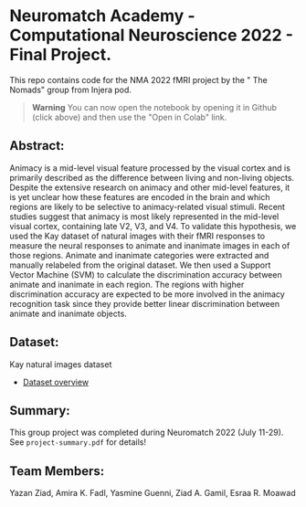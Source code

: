 # Neuromatch Academy - Computational Neuroscience 2022 - Final Project. 

This repo contains code for the NMA 2022 fMRI project by the " The Nomads" group from Injera pod. 

> **Warning**
> You can now open the notebook by opening it in Github (click above) and then use the "Open in Colab" link.


## Abstract: 
Animacy is a mid-level visual feature processed by the visual cortex and is primarily described as the difference between living and non-living objects. Despite the extensive research on animacy and other mid-level features, it is yet unclear how these features are encoded in the brain and which regions are likely to be selective to animacy-related visual stimuli. Recent studies suggest that animacy is most likely represented in the mid-level visual cortex, containing late V2, V3, and V4. To validate this hypothesis,  we used the Kay dataset of natural images with their fMRI responses to measure the neural responses to animate and inanimate images in each of those regions. Animate and inanimate categories were extracted and manually relabeled from the original dataset. We then used a Support Vector Machine (SVM) to calculate the discrimination accuracy between animate and inanimate in each region. The regions with higher discrimination accuracy are expected to be more involved in the animacy recognition task since they provide better linear discrimination between animate and inanimate objects. 

## Dataset: 
Kay natural images dataset 
* [Dataset overview](https://colab.research.google.com/github/NeuromatchAcademy/course-content/blob/main/projects/fMRI/load_kay_images.ipynb)

## Summary:
This group project was completed during Neuromatch 2022 (July 11-29). See `project-summary.pdf` for details!

## Team Members: 
Yazan Ziad, Amira K. Fadl, Yasmine Guenni, Ziad A. Gamil, Esraa R. Moawad


